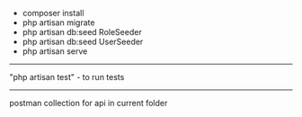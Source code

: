 * composer install
* php artisan migrate
* php artisan db:seed RoleSeeder
* php artisan db:seed UserSeeder
* php artisan serve
***
"php artisan test" - to run tests
***
postman collection for api in current folder
